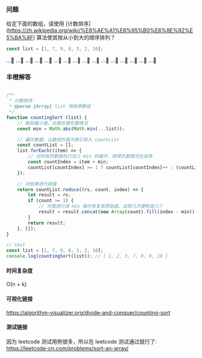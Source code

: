 ### 问题

给定下面的数组，请使用 [计数排序] (https://zh.wikipedia.org/wiki/%E8%AE%A1%E6%95%B0%E6%8E%92%E5%BA%8F) 算法使其按从小到大的顺序排列？

```javascript
const list = [1, 7, 9, 8, 3, 2, 10];
```

...🤔
...🤔
...🤔
...🤔
...🤔
...🤔
...🤔
...🤔
...🤔
...🤔
...🤔
...🤔
...🤔
...🤔
...🤔
...🤔


### 丰橙解答

```javascript

/**
 * 计数排序
 * @param {Array} list 待排序数组
 */
function countingSort (list) {
    // 取到最小值，后面处理负数情况
    const min = Math.abs(Math.min(...list));

    // 遍历数据，以数组的值为索引存入 countList
    const countList = [];
    list.forEach((item) => {
        // 对所有的数据执行加上 min 的操作，使得负数情况也支持
        const countIndex = item + min;
        countList[countIndex] >= 1 ? countList[countIndex]++ : (countList[countIndex] = 1)
    });

    // 对结果进行拼接
    return countList.reduce((rs, count, index) => {
        let result = rs;
        if (count >= 1) {
            // 对值进行减 min 操作恢复其原始值，出现几次便构造几个
            result = result.concat(new Array(count).fill(index - min));
        }
        return result;
    }, []);
}

// test
const list = [1, 7, 9, 8, 3, 2, 10];
console.log(countingSort(list)); // [ 1, 2, 3, 7, 8, 9, 10 ]

```

#### 时间复杂度
O(n + k)


#### 可视化链接
https://algorithm-visualizer.org/divide-and-conquer/counting-sort


#### 测试链接
因为 leetcode 测试用例很多，所以在 leetcode 测试通过就行了:
https://leetcode-cn.com/problems/sort-an-array/